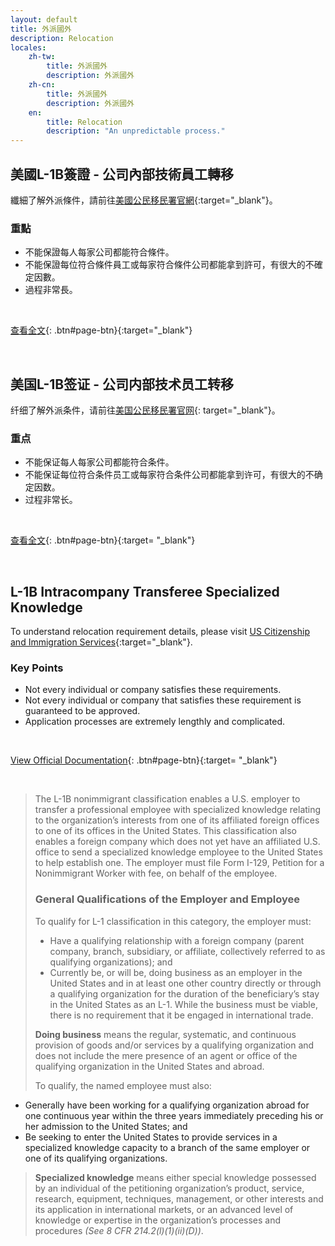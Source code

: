 ```yaml
---
layout: default
title: 外派國外
description: Relocation
locales:
    zh-tw:
        title: 外派國外
        description: 外派國外
    zh-cn:
        title: 外派國外
        description: 外派國外
    en:
        title: Relocation
        description: "An unpredictable process."
---
```


<a name="zh-tw"></a>

## 美國L-1B簽證 - 公司內部技術員工轉移

纖細了解外派條件，請前往[美國公民移民署官網](https://www.uscis.gov/working-united-states/temporary-workers/l-1b-intracompany-transferee-specialized-knowledge){:target="_blank"}。

### 重點
* 不能保證每人每家公司都能符合條件。
* 不能保證每位符合條件員工或每家符合條件公司都能拿到許可，有很大的不確定因數。
* 過程非常長。

<br>

[查看全文](https://www.uscis.gov/working-united-states/temporary-workers/l-1b-intracompany-transferee-specialized-knowledge){: .btn#page-btn}{:target="_blank"}

<br>

<a name="zh-cn"></a>


## 美国L-1B签证 - 公司内部技术员工转移

纤细了解外派条件，请前往[美国公民移民署官网](https://www.uscis.gov/working-united-states/temporary-workers/l-1b-intracompany-transferee-specialized-knowledge){: target="_blank"}。

### 重点
* 不能保证每人每家公司都能符合条件。
* 不能保证每位符合条件员工或每家符合条件公司都能拿到许可，有很大的不确定因数。
* 过程非常长。

<br>

[查看全文](https://www.uscis.gov/working-united-states/temporary-workers/l-1b-intracompany-transferee-specialized-knowledge){: .btn#page-btn}{:target= "_blank"}

<br>

<a name="en"></a>

## L-1B Intracompany Transferee Specialized Knowledge

To understand relocation requirement details, please visit [US Citizenship and Immigration Services](https://www.uscis.gov/working-united-states/temporary-workers/l-1b-intracompany-transferee-specialized-knowledge){:target="_blank"}.

### Key Points
* Not every individual or company satisfies these requirements.
* Not every individual or company that satisfies these requirement is guaranteed to be approved.
* Application processes are extremely lengthly and complicated.

<br>

[View Official Documentation](https://www.uscis.gov/working-united-states/temporary-workers/l-1b-intracompany-transferee-specialized-knowledge){: .btn#page-btn}{:target= "_blank"}

<br>

> The L-1B nonimmigrant classification enables a U.S. employer to transfer a professional employee with specialized knowledge relating to the organization’s interests from one of its affiliated foreign offices to one of its offices in the United States.  This classification also enables a foreign company which does not yet have an affiliated U.S. office to send a specialized knowledge employee to the United States to help establish one.  The employer must file Form I-129, Petition for a Nonimmigrant Worker with fee, on behalf of the employee.
>
> ### General Qualifications of the Employer and Employee
>
> To qualify for L-1 classification in this category, the employer must:
> * Have a qualifying relationship with a foreign company (parent company, branch, subsidiary, or affiliate, collectively referred to as qualifying organizations); and
> * Currently be, or will be, doing business as an employer in the United States and in at least one other country directly or through a qualifying organization for the duration of the beneficiary’s stay in the United States as an L-1.  While the business must be viable, there is no requirement that it be engaged in international trade. 
>
> **Doing business** means the regular, systematic, and continuous provision of goods and/or services by a qualifying organization and does not include the mere presence of an agent or office of the qualifying organization in the United States and abroad.
>
> To qualify, the named employee must also:
* Generally have been working for a qualifying organization abroad for one continuous year within the three years immediately preceding his or her admission to the United States; and
* Be seeking to enter the United States to provide services in a specialized knowledge capacity to a branch of the same employer or one of its qualifying organizations.
>
> **Specialized knowledge** means either special knowledge possessed by an individual of the petitioning organization’s product, service, research, equipment, techniques, management, or other interests and its application in international markets, or an advanced level of knowledge or expertise in the organization’s processes and procedures *(See 8 CFR 214.2(l)(1)(ii)(D))*. 